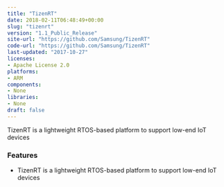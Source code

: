```yaml
---
title: "TizenRT"
date: 2018-02-11T06:48:49+00:00
slug: "tizenrt"
version: "1.1_Public_Release"
site-url: "https://github.com/Samsung/TizenRT"
code-url: "https://github.com/Samsung/TizenRT"
last-updated: "2017-10-27"
licenses: 
- Apache License 2.0
platforms:
- ARM
components:
- None
libraries:
- None
draft: false
---
```

TizenRT is a lightweight RTOS-based platform to support low-end IoT devices

<!--more-->

### Features
- TizenRT is a lightweight RTOS-based platform to support low-end IoT devices


